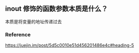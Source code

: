 ## inout 修饰的函数参数本质是什么？

本质是将变量的地址传递过去



### Reference

https://juejin.im/post/5d5c0010e51d456201486e4c#heading-5
